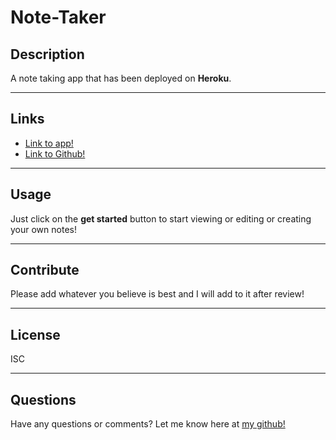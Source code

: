 # Note-Taker

## Description


A note taking app that has been deployed on __Heroku__.

---

## Links

- [Link to app!](https://secure-cliffs-18474.herokuapp.com/)
- [Link to Github!](https://github.com/sksmejn/Note-Taker)

---

## Usage

Just click on the **get started** button to start viewing or editing or creating your own notes!

---

## Contribute

Please add whatever you believe is best and I will add to it after review!

---

## License

ISC

---

## Questions

Have any questions or comments? Let me know here at [my github!](https://github.com/sksmejn/Note-Taker)